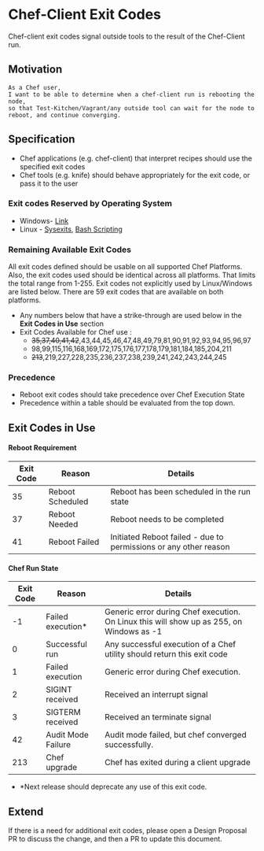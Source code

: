 # Chef-Client Exit Codes

Chef-client exit codes signal outside tools to the result of the Chef-Client run.

## Motivation

    As a Chef user,
    I want to be able to determine when a chef-client run is rebooting the node,
    so that Test-Kitchen/Vagrant/any outside tool can wait for the node to reboot, and continue converging.

## Specification

* Chef applications (e.g. chef-client) that interpret recipes should use the specified exit codes
* Chef tools (e.g. knife) should behave appropriately for the exit code, or pass it to the user

### Exit codes Reserved by Operating System

* Windows- [Link](https://msdn.microsoft.com/en-us/library/windows/desktop/ms681381(v=vs.85).aspx)
* Linux - [Sysexits](http://www.freebsd.org/cgi/man.cgi?query=sysexits&apropos=0&sektion=0&manpath=FreeBSD+4.3-RELEASE&format=html), [Bash Scripting](http://tldp.org/LDP/abs/html/exitcodes.html)

### Remaining Available Exit Codes

All exit codes defined should be usable on all supported Chef Platforms. Also, the exit codes used should be identical across all platforms. That limits the total range from 1-255. Exit codes not explicitly used by Linux/Windows are listed below. There are 59 exit codes that are available on both platforms.
 * Any numbers below that have a strike-through are used below in the **Exit Codes in Use** section
 * Exit Codes Available for Chef use :
     * ~~35,37,40,41,42~~,43,44,45,46,47,48,49,79,81,90,91,92,93,94,95,96,97
     * 98,99,115,116,168,169,172,175,176,177,178,179,181,184,185,204,211
     * ~~213~~,219,227,228,235,236,237,238,239,241,242,243,244,245

### Precedence

* Reboot exit codes should take precedence over Chef Execution State
* Precedence within a table should be evaluated from the top down.

## Exit Codes in Use

#### Reboot Requirement

Exit Code        | Reason            | Details
-------------    | -------------     |-----
35               | Reboot Scheduled  | Reboot has been scheduled in the run state
37               | Reboot Needed     | Reboot needs to be completed
41               | Reboot Failed     | Initiated Reboot failed - due to permissions or any other reason


#### Chef Run State

Exit Code        | Reason             | Details
-------------    | -------------      |-----
-1               | Failed execution*   | Generic error during Chef execution.  On Linux this will show up as 255, on Windows as -1
0                | Successful run     | Any successful execution of a Chef utility should return this exit code
1                | Failed execution   | Generic error during Chef execution.
2                | SIGINT received    | Received an interrupt signal
3                | SIGTERM received   | Received an terminate signal
42               | Audit Mode Failure | Audit mode failed, but chef converged successfully.
213              | Chef upgrade       | Chef has exited during a client upgrade

* \*Next release should deprecate any use of this exit code.

## Extend

If there is a need for additional exit codes, please open a Design Proposal PR to discuss the change, and then a PR to update this document.
